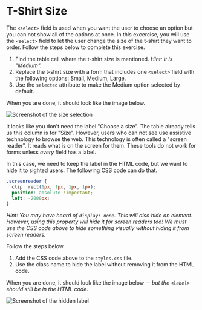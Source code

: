 # T-Shirt Size

The `<select>` field is used when you want the user to choose an option but you can not show all of the options at once. In this excercise, you will use the `<select>` field to let the user change the size of the t-shirt they want to order. Follow the steps below to complete this exercise.

1. Find the table cell where the t-shirt size is mentioned. _Hint: It is "Medium"._
2. Replace the t-shirt size with a form that includes one `<select>` field with the following options: Small, Medium, Large.
3. Use the `selected` attribute to make the Medium option selected by default.

When you are done, it should look like the image below.

![Screenshot of the size selection](/Exercises/html-css-git-exercises/images/25/solution-1.png)

It looks like you don't need the label "Choose a size". The table already tells us this column is for "Size". However, users who can not see use assistive technology to browse the web. This technology is often called a "screen reader". It reads what is on the screen for them. These tools do not work for forms unless _every_ field has a label.

In this case, we need to keep the label in the HTML code, but we want to hide it to sighted users. The following CSS code can do that.

```css
.screenreader {
  clip: rect(1px, 1px, 1px, 1px);
  position: absolute !important;
  left: -2000px;
}
```

_Hint: You may have heard of `display: none`. This will also hide an element. However, using this property will hide it for screen readers too! We must use the CSS code above to hide something visually without hiding it from screen readers._

Follow the steps below.

1. Add the CSS code above to the `styles.css` file.
2. Use the class name to hide the label without removing it from the HTML code.

When you are done, it should look like the image below -- _but the `<label>` should still be in the HTML code._

![Screenshot of the hidden label](/Exercises/html-css-git-exercises/images/25/solution-2.png)
